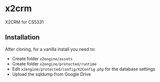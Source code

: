 x2crm
=====

X2CRM for CS5331

Installation
------------

After cloning, for a vanilla install you need to:

* Create folder `x2engine/assets`
* Create folder `x2engine/protected/runtime`
* Edit `x2engine/protected/config/X2Config.php` for the database settings
* Upload the sqldump from Google Drive
